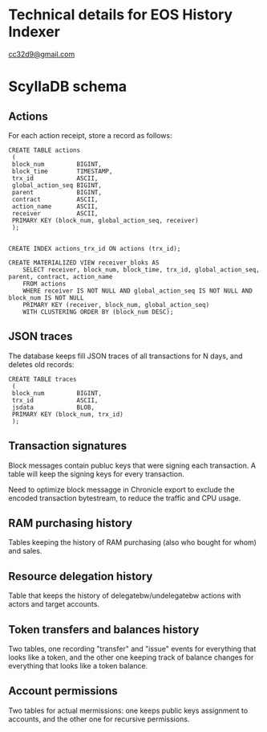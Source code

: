 # Technical details for EOS History Indexer

cc32d9@gmail.com

# ScyllaDB schema

## Actions

For each action receipt, store a record as follows:

```
CREATE TABLE actions
 (
 block_num         BIGINT,
 block_time        TIMESTAMP,
 trx_id            ASCII,
 global_action_seq BIGINT,
 parent            BIGINT,
 contract          ASCII,
 action_name       ASCII,
 receiver          ASCII,
 PRIMARY KEY (block_num, global_action_seq, receiver)
 );


CREATE INDEX actions_trx_id ON actions (trx_id);

CREATE MATERIALIZED VIEW receiver_bloks AS
    SELECT receiver, block_num, block_time, trx_id, global_action_seq, parent, contract, action_name
    FROM actions
    WHERE receiver IS NOT NULL AND global_action_seq IS NOT NULL AND block_num IS NOT NULL
    PRIMARY KEY (receiver, block_num, global_action_seq)
    WITH CLUSTERING ORDER BY (block_num DESC);

```

## JSON traces

The database keeps fill JSON traces of all transactions for N days, and deletes old records:

```
CREATE TABLE traces
 (
 block_num         BIGINT,
 trx_id            ASCII,
 jsdata            BLOB,
 PRIMARY KEY (block_num, trx_id)
 );
```


## Transaction signatures

Block messages contain publuc keys that were signing each transaction. A
table will keep the signing keys for every transaction.

Need to optimize block messagge in Chronicle export to exclude the
encoded transaction bytestream, to reduce the traffic and CPU usage.


## RAM purchasing history

Tables keeping the history of RAM purchasing (also who bought for whom) and sales.


## Resource delegation history

Table that keeps the history of delegatebw/undelegatebw actions with
actors and target accounts.


## Token transfers and balances history

Two tables, one recording "transfer" and "issue" events for everything
that looks like a token, and the other one keeping track of balance
changes for everything that looks like a token balance.


## Account permissions

Two tables for actual mermissions: one keeps public keys assignment to
accounts, and the other one for recursive permissions.


